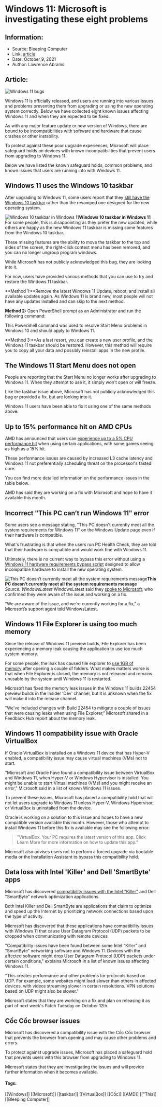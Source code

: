 # Windows 11: Microsoft is investigating these eight problems
### 

## Information:
+ Source: Bleeping Computer
+ Link: [article](https://www.bleepingcomputer.com/news/microsoft/windows-11-microsoft-is-investigating-these-eight-problems/)
+ Date: October 9, 2021
+ Author: Lawrence Abrams


## Article:
![WIndows 11 bugs](https://www.bleepstatic.com/content/hl-images/2021/09/01/windows-11-glow-glass.jpg)


Windows 11 is officially released, and users are running into various issues and problems preventing them from upgrading or using the new operating system correctly. Below we have collected eight known issues affecting Windows 11 and when they are expected to be fixed.


As with any major feature update or new version of Windows, there are bound to be incompatibilities with software and hardware that cause crashes or other instability.


To protect against these poor upgrade experiences, Microsoft will place safeguard holds on devices with known incompatibilities that prevent users from upgrading to Windows 11.


Below we have listed the known safeguard holds, common problems, and known issues that users are running into with Windows 11.


Windows 11 uses the Windows 10 taskbar
--------------------------------------


After upgrading to Windows 11, some users report that they [still have the Windows 10 taskbar](https://www.bleepingcomputer.com/news/microsoft/windows-11-bug-reverts-users-back-to-the-windows-10-tas) rather than the revamped one designed for the new operating system.



![Windows 10 taskbar in Windows 11](https://www.bleepstatic.com/images/news/Microsoft/windows-11/w/windows-10-taskbar-bug/windows-11-windows-10-hybrid.jpg)**Windows 10 taskbar in Windows 11**
For some people, this is disappointing as they prefer the new updated, while others are happy as the new Windows 11 taskbar is missing some features from the Windows 10 taskbar.


These missing features are the ability to move the taskbar to the top and sides of the screen, the right-click context menu has been removed, and you can no longer ungroup program windows.


While Microsoft has not publicly acknowledged this bug, they are looking into it.


For now, users have provided various methods that you can use to try and restore the Windows 11 taskbar.


**Method 1:**Remove the latest Windows 11 Update, reboot, and install all available updates again. As Windows 11 is brand new, most people will not have any updates installed and can skip to the next method.


**Method 2:** Open PowerShell prompt as an Administrator and run the following command:


This PowerShell command was used to resolve Start Menu problems in Windows 10 and should apply to Windows 11.


**Method 3:**As a last resort, you can create a new user profile, and the Windows 11 taskbar should be restored. However, this method will require you to copy all your data and possibly reinstall apps in the new profile.


The Windows 11 Start Menu does not open
---------------------------------------


People are reporting that the Start Menu no longer works after upgrading to Windows 11. When they attempt to use it, it simply won't open or will freeze.


Like the taskbar issue above, Microsoft has not publicly acknowledged this bug or provided a fix, but are looking into it.


Windows 11 users have been able to fix it using one of the same methods above.


Up to 15% performance hit on AMD CPUs
-------------------------------------


AMD has announced that users can [experience up to a 5% CPU performance hit](https://www.bleepingcomputer.com/news/microsoft/amd-warns-of-up-to-15-percent-windows-11-performance-decrease/) when using certain applications, with some games seeing as high as a 15% hit.


These performance issues are caused by increased L3 cache latency and Windows 11 not preferentially scheduling threat on the processor's fasted core.


You can find more detailed information on the performance issues in the table below.


AMD has said they are working on a fix with Microsoft and hope to have it available this month.


Incorrect "This PC can’t run Windows 11" error
----------------------------------------------


Some users see a message stating, "This PC doesn't currently meet all the system requirements for Windows 11" on the Windows Update page even if their hardware is compatible.


What's frustrating is that when the users run PC Health Check, they are told that their hardware is compatible and would work fine with Windows 11.


Ultimately, there is no current way to bypass this error without using a [Windows 11 hardware requirements bypass script](https://www.bleepingcomputer.com/news/microsoft/new-windows-11-install-script-bypasses-tpm-system-requirements/) designed to allow incompatible hardware to install the new operating system.



![This PC doesn’t currently meet all the system requirements message](https://www.bleepstatic.com/images/news/Microsoft/windows-11/k/known-issues-release/incorrect-not-compatible-errors.jpg)**This PC doesn’t currently meet all the system requirements message**  
*Source: WindowsLatest*
WindowsLatest said they [spoke to Microsoft](http://www.windowslatest.com/2021/10/07/microsoft-confirms-false-this-pc-cant-run-windows-11-error/), who confirmed they were aware of the issue and working on a fix.


“We are aware of the issue, and we’re currently working for a fix,” a Microsoft’s support agent told WindowsLatest.


Windows 11 File Explorer is using too much memory
-------------------------------------------------


Since the release of Windows 11 preview builds, File Explorer has been experiencing a memory leak causing the application to use too much system memory.


For some people, the leak has caused file explorer to [use 1GB of memory](https://www.reddit.com/r/Windows11/comments/ov3y55/windows_explorer_memory_leak_important_please/) after opening a couple of folders. What makes matters worse is that when File Explorer is closed, the memory is not released and remains unusable by the system until Windows 11 is restarted.


Microsoft has fixed the memory leak issues in the Windows 11 builds 22454 preview builds in the Insider 'Dev' channel, but it is unknown when the fix will make it into the release channel.


"We've included changes with Build 22454 to mitigate a couple of issues that were causing leaks when using File Explorer," Microsoft shared in a Feedback Hub report about the memory leak.


Windows 11 compatibility issue with Oracle VirtualBox
-----------------------------------------------------


If Oracle VirtualBox is installed on a Windows 11 device that has Hyper-V enabled, a compatibility issue may cause virtual machines (VMs) not to start.


"Microsoft and Oracle have found a compatibility issue between VirtualBox and Windows 11, when Hyper-V or Windows Hypervisor is installed. You might be unable to start Virtual machines (VMs) and you might receive an error," Microsoft said in a list of known Windows 11 issues.


To prevent these issues, Microsoft has placed a compatibility hold that will not let users upgrade to Windows 11 unless Hyper-V, Windows Hypervisor, or VirtualBox is uninstalled from the device.


Oracle is working on a solution to this issue and hopes to have a new compatible version available this month. However, those who attempt to install Windows 11 before this fix is available may see the following error:



> 
> "VirtualBox. Your PC requires the latest version of this app. Click Learn More for more information on how to update this app.”
> 
> 
> 


Microsoft also advises users not to perform a forced upgrade via bootable media or the Installation Assistant to bypass this compatibility hold.


Data loss with Intel 'Killer' and Dell 'SmartByte' apps
-------------------------------------------------------


Microsoft has discovered [compatibility issues with the Intel "Killer"](https://www.bleepingcomputer.com/news/microsoft/microsoft-confirms-windows-11-issues-with-virtualbox-intel-killer/) and Dell "SmartByte" network optimization applications.


Both Intel Killer and Dell SmartByte are applications that claim to optimize and speed up the Internet by prioritizing network connections based upon the type of activity.


Microsoft has discovered that these applications have compatibility issues with Windows 11 that cause User Datagram Protocol (UDP) packets to be dropped when communicating with remote devices.


"Compatibility issues have been found between some Intel “Killer” and “SmartByte” networking software and Windows 11. Devices with the affected software might drop User Datagram Protocol (UDP) packets under certain conditions," explains Microsoft in a list of known issues affecting Windows 11.


"This creates performance and other problems for protocols based on UDP. For example, some websites might load slower than others in affected devices, with videos streaming slower in certain resolutions. VPN solutions based on UDP might also be slower."


Microsoft states that they are working on a fix and plan on releasing it as part of next week's Patch Tuesday on October 12th.


Cốc Cốc browser issues
----------------------


Microsoft has discovered a compatibility issue with the Cốc Cốc browser that prevents the browser from opening and may cause other problems and errors.


To protect against upgrade issues, Microsoft has placed a safeguard hold that prevents users with this browser from upgrading to Windows 11.


Microsoft states that they are investigating the issues and will provide further information when it becomes available.




#### Tags:
[[Windows]] [[Microsoft]] [[taskbar]] [[VirtualBox]] [[Cốc]] [[AMD]] [["This]] [[Bleeping Computer]]
